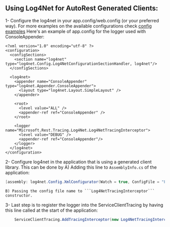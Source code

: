 Using Log4Net for AutoRest Generated Clients:
---------------------------------------------
1- Configure the log4net in your app.config/web.config (or your preferred way).
   For more examples on the available configurations check [config examples](http://logging.apache.org/log4net/release/config-examples.html)
   Here's an example of app.config for the logger used with ConsoleAppender:


	<?xml version="1.0" encoding="utf-8" ?>
	<configuration>
	  <configSections>
	    <section name="log4net" type="log4net.Config.Log4NetConfigurationSectionHandler, log4net"/>
	  </configSections>
	
	  <log4net>
	    <appender name="ConsoleAppender" type="log4net.Appender.ConsoleAppender">
	      <layout type="log4net.Layout.SimpleLayout" />
	    </appender>
	
	    <root>
	      <level value="ALL" />
	      <appender-ref ref="ConsoleAppender" />
	    </root>
	
	    <logger name="Microsoft.Rest.Tracing.Log4Net.Log4NetTracingInterceptor">
	      <level value="DEBUG" />
	      <appender-ref ref="ConsoleAppender"/>
	    </logger>
	  </log4net>
	</configuration>

2- Configure log4net in the application that is using a generated client library. This can be done by
	A) Adding this line to ```AssemblyInfo.cs``` of the application:
```csharp 
[assembly: log4net.Config.XmlConfigurator(Watch = true, ConfigFile = "FileName.ext")]
```
	B) Passing the config file name to ```Log4NetTracingInterceptor``` constructor.

3- Last step is to register the logger into the ServiceClientTracing by having this line called at the start of the application:
```csharp
	ServiceClientTracing.AddTracingInterceptor(new Log4NetTracingInterceptor());
```